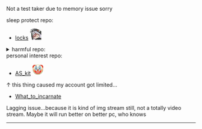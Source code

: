 Not a test taker due to memory issue sorry

sleep protect repo:

  - [locks](https://github.com/DAF201/locks)
[<img src='https://github.com/DAF201/What_to_incarnate/blob/main/video/source/ybb.png' width='30px' >](https://github.com/DAF201/locks)

<details>
  <summary markdown="span">harmful repo:</summary>
      C_kill: https://github.com/DAF201/C_kill, the CS1337 prof is driving me crazy
</details>
personal interest repo:
    
  - [AS_kit](https://github.com/DAF201/AS_kit)
  [<img src='https://github.com/DAF201/What_to_incarnate/blob/main/video/source/joker.png' width='30px' >](https://github.com/DAF201/locks)
  
  ↑ this thing caused my account got limited...

  - [What_to_incarnate](https://github.com/DAF201/What_to_incarnate)

  Lagging issue...because it is kind of img stream still, not a totally video stream. Maybe it will run better on better pc, who knows
____
